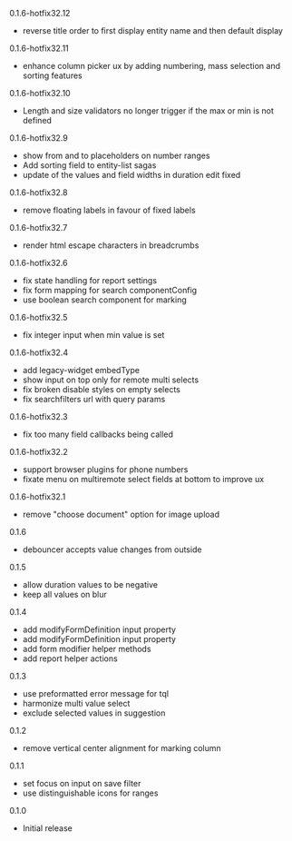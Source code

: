 0.1.6-hotfix32.12
- reverse title order to first display entity name and then default display

0.1.6-hotfix32.11
- enhance column picker ux by adding numbering, mass selection and sorting features

0.1.6-hotfix32.10
- Length and size validators no longer trigger if the max or min is not defined

0.1.6-hotfix32.9
- show from and to placeholders on number ranges
- Add sorting field to entity-list sagas
- update of the values and field widths in duration edit fixed

0.1.6-hotfix32.8
- remove floating labels in favour of fixed labels

0.1.6-hotfix32.7
- render html escape characters in breadcrumbs

0.1.6-hotfix32.6
- fix state handling for report settings
- fix form mapping for search componentConfig
- use boolean search component for marking

0.1.6-hotfix32.5
- fix integer input when min value is set

0.1.6-hotfix32.4
- add legacy-widget embedType
- show input on top only for remote multi selects
- fix broken disable styles on empty selects
- fix searchfilters url with query params

0.1.6-hotfix32.3
- fix too many field callbacks being called

0.1.6-hotfix32.2
- support browser plugins for phone numbers
- fixate menu on multiremote select fields at bottom to improve ux

0.1.6-hotfix32.1
- remove "choose document" option for image upload

0.1.6
- debouncer accepts value changes from outside

0.1.5
- allow duration values to be negative
- keep all values on blur

0.1.4
- add modifyFormDefinition input property
- add modifyFormDefinition input property
- add form modifier helper methods
- add report helper actions

0.1.3
- use preformatted error message for tql
- harmonize multi value select
- exclude selected values in suggestion

0.1.2
- remove vertical center alignment for marking column

0.1.1
- set focus on input on save filter
- use distinguishable icons for ranges

0.1.0
- Initial release
